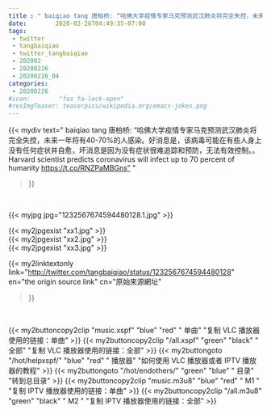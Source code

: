 ```yaml
---
title : " baiqiao tang 唐柏桥: “哈佛大学疫情专家马克预测武汉肺炎将完全失控，未来一年将有40-70%的人感染。好消息是，该病毒可能在有些人身上没有任何症状并自愈，坏消息是因为没有症状很难追踪和预防，无法有效控制。。Harvard scientist predicts coronavirus will infect up to 70 percent of humanity https://t.co/RNZPaMBGns”  "
date:        2020-02-26T04:49:35-07:00
tags:
 - twitter
 - tangbaiqiao
 - twitter_tangbaiqiao
 - 202002
 - 20200226
 - 20200226_04
categories:
 - 20200226
#icon:        "fas fa-lock-open"
#resImgTeaser: teaserpics/wikipedia.org/emacs-jokes.png
---
```


{{< mydiv text=" baiqiao tang 唐柏桥: “哈佛大学疫情专家马克预测武汉肺炎将完全失控，未来一年将有40-70%的人感染。好消息是，该病毒可能在有些人身上没有任何症状并自愈，坏消息是因为没有症状很难追踪和预防，无法有效控制。。Harvard scientist predicts coronavirus will infect up to 70 percent of humanity https://t.co/RNZPaMBGns”  "
>}}
<br>


 {{< myjpg jpg="1232567674594480128.1.jpg" >}}<br> 

{{< my2jpgexist "xx1.jpg" >}}<br>
{{< my2jpgexist "xx2.jpg" >}}<br>
{{< my2jpgexist "xx3.jpg" >}}<br>


{{< my2linktextonly link="http://twitter.com/tangbaiqiao/status/1232567674594480128"
en="the origin source link" cn="原始來源網址"
>}}


<br>

{{< my2buttoncopy2clip "music.xspf"        "blue"   "red"    " 单曲"  "复制 VLC 播放器使用的链接：单曲" >}} {{< my2buttoncopy2clip "/all.xspf"         "green"  "black"  " 全部"  "复制 VLC 播放器使用的链接：全部" >}} {{< my2buttongoto      "/hot/helpxspf/"    "blue"   "red"    " 播放器" "如何使用 VLC 播放器或者 IPTV 播放器的教程" >}} {{< my2buttongoto      "/hot/endothers/"   "green"  "blue"   " 目录"   "转到总目录" >}} {{< my2buttoncopy2clip "music.m3u8"        "blue"   "red"    " M1 "    "复制 IPTV 播放器使用的链接：单曲" >}} {{< my2buttoncopy2clip "/all.m3u8"         "green"  "black"  " M2 "    "复制 IPTV 播放器使用的链接：全部" >}} 
